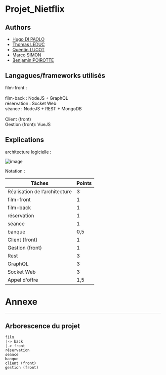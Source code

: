 # Projet_Nietflix
## Authors

- [Hugo DI PAOLO](https://github.com/Cliffy57)
- [Thomas LEDUC](https://github.com/TakyL)
- [Quentin LUCOT](https://github.com/Quentin574)
- [Marco SIMON]()
- [Benjamin POIROTTE](https://github.com/BenjaminPOIROTTE)

## Langagues/frameworks utilisés

film-front : </br>   
film-back : NodeJS + GraphQL </br>
réservation : Socket Web </br>
séance : NodeJS + REST + MongoDB </br>
</br>
Client (front)  </br>
Gestion (front): VueJS </br>

## Explications

architecture logicielle :

![image](https://user-images.githubusercontent.com/73029436/206843144-03d31960-2aca-43eb-ba3e-9e3ec27bed22.png)


Notation :

| Tâches                        | Points|
|-------------------------------|-------|
| Réalisation de l’architecture |    3  |
| film-front                    |    1  |
| film-back                     |    1  |
| réservation                   |    1  |
| séance                        |    1  |
| banque                        |   0,5 |
| Client (front)                |    1  |
| Gestion (front)               |    1  |
| Rest                          |    3  |
| GraphQL                       |    3  |
| Socket Web                    |    3  |
| Appel d'offre                 |   1,5 |

# Annexe

---
## Arborescence du projet
```
film
|-> back
|-> front
réservation
seance
banque
client (front)
gestion (front)
